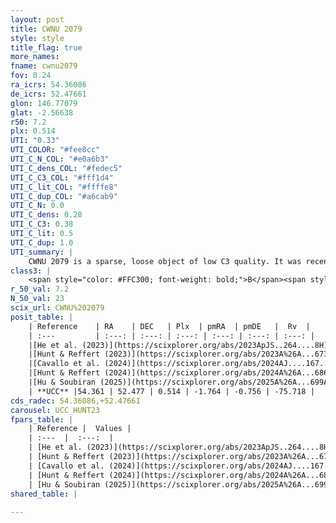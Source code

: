 ```yaml
---
layout: post
title: CWNU 2079
style: style
title_flag: true
more_names: 
fname: cwnu2079
fov: 0.24
ra_icrs: 54.36086
de_icrs: 52.47661
glon: 146.77079
glat: -2.56638
r50: 7.2
plx: 0.514
UTI: "0.33"
UTI_COLOR: "#fee8cc"
UTI_C_N_COL: "#e0a6b3"
UTI_C_dens_COL: "#fedec5"
UTI_C_C3_COL: "#fff1d4"
UTI_C_lit_COL: "#ffffe8"
UTI_C_dup_COL: "#a6cab9"
UTI_C_N: 0.0
UTI_C_dens: 0.28
UTI_C_C3: 0.38
UTI_C_lit: 0.5
UTI_C_dup: 1.0
UTI_summary: |
    CWNU 2079 is a sparse, loose object of low C3 quality. It was recently reported but it is moderately studied in the literature.<br><br><span style="color: #99180f; font-weight: bold;">Warning: </span>contains less than 25 stars with <i>P>0.5</i> estimated.
class3: |
    <span style="color: #FFC300; font-weight: bold;">B</span><span style="color: red; font-weight: bold;">C</span>
r_50_val: 7.2
N_50_val: 23
scix_url: CWNU%202079
posit_table: |
    | Reference    | RA    | DEC   | Plx  | pmRA  | pmDE   |  Rv  |
    | :---         | :---: | :---: | :---: | :---: | :---: | :---: |
    |[He et al. (2023)](https://scixplorer.org/abs/2023ApJS..264....8H) | 54.364 | 52.461 | 0.514 | -1.779 | -0.715 | -75.34 |
    |[Hunt & Reffert (2023)](https://scixplorer.org/abs/2023A%26A...673A.114H) | 54.385 | 52.479 | 0.516 | -1.712 | -0.741 | -83.27 |
    |[Cavallo et al. (2024)](https://scixplorer.org/abs/2024AJ....167...12C) | 54.23 | 52.44 | 0.513 | -- | -- | -- |
    |[Hunt & Reffert (2024)](https://scixplorer.org/abs/2024A%26A...686A..42H) | 54.385 | 52.479 | 0.516 | -1.712 | -0.741 | -83.27 |
    |[Hu & Soubiran (2025)](https://scixplorer.org/abs/2025A%26A...699A.246H) | 54.23 | 52.44 | -- | -- | -- | -- |
    | **UCC** |54.361 | 52.477 | 0.514 | -1.764 | -0.756 | -75.718 | 
cds_radec: 54.36086,+52.47661
carousel: UCC_HUNT23
fpars_table: |
    | Reference |  Values |
    | :---  |  :---:  |
    | [He et al. (2023)](https://scixplorer.org/abs/2023ApJS..264....8H) | `A0=3.7, m-M=11.45, logAge=9.15` |
    | [Hunt & Reffert (2023)](https://scixplorer.org/abs/2023A%26A...673A.114H) | `AV50=3.655, diffAV50=2.314, MOD50=11.38, logAge50=8.964` |
    | [Cavallo et al. (2024)](https://scixplorer.org/abs/2024AJ....167...12C) | `AV50=3.39, dMod50=11.45, logAge50=8.96, [Fe/H]50=-0.04` |
    | [Hunt & Reffert (2024)](https://scixplorer.org/abs/2024A%26A...686A..42H) | `MassJ=259.532` |
    | [Hu & Soubiran (2025)](https://scixplorer.org/abs/2025A%26A...699A.246H) | `MA22=0.04, MA23f=-0.16, MA23g=-0.06, MZ23=-0.04, MK24=-0.22, MF24=-0.15` |
shared_table: |
    
---
```

